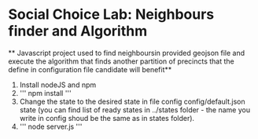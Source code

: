 # Social Choice Lab: Neighbours finder and Algorithm
** Javascript project used to find neighboursin provided geojson file and execute the algorithm that finds another partition of precincts that the define in configuration file candidate will benefit**

1. Install nodeJS and npm
2. ''' npm install '''
3. Change the state to the desired state in file config config/default.json state (you can find list of ready states in ../states folder - the name you write in config shoud be the same as in states folder).
4. ''' node server.js '''
